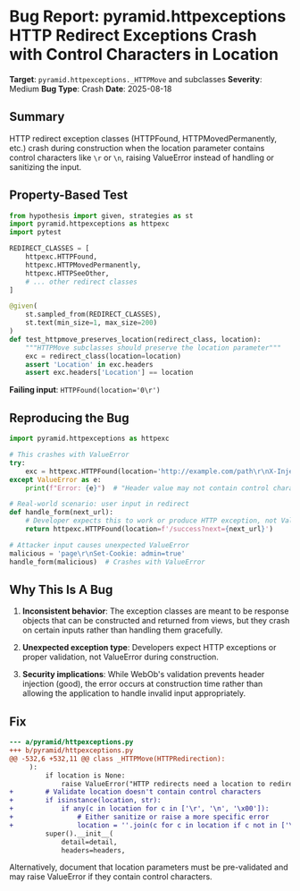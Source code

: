# Bug Report: pyramid.httpexceptions HTTP Redirect Exceptions Crash with Control Characters in Location

**Target**: `pyramid.httpexceptions._HTTPMove` and subclasses
**Severity**: Medium
**Bug Type**: Crash
**Date**: 2025-08-18

## Summary

HTTP redirect exception classes (HTTPFound, HTTPMovedPermanently, etc.) crash during construction when the location parameter contains control characters like `\r` or `\n`, raising ValueError instead of handling or sanitizing the input.

## Property-Based Test

```python
from hypothesis import given, strategies as st
import pyramid.httpexceptions as httpexc
import pytest

REDIRECT_CLASSES = [
    httpexc.HTTPFound,
    httpexc.HTTPMovedPermanently,
    httpexc.HTTPSeeOther,
    # ... other redirect classes
]

@given(
    st.sampled_from(REDIRECT_CLASSES),
    st.text(min_size=1, max_size=200)
)
def test_httpmove_preserves_location(redirect_class, location):
    """HTTPMove subclasses should preserve the location parameter"""
    exc = redirect_class(location=location)
    assert 'Location' in exc.headers
    assert exc.headers['Location'] == location
```

**Failing input**: `HTTPFound(location='0\r')`

## Reproducing the Bug

```python
import pyramid.httpexceptions as httpexc

# This crashes with ValueError
try:
    exc = httpexc.HTTPFound(location='http://example.com/path\r\nX-Injected: malicious')
except ValueError as e:
    print(f"Error: {e}")  # "Header value may not contain control characters"

# Real-world scenario: user input in redirect
def handle_form(next_url):
    # Developer expects this to work or produce HTTP exception, not ValueError
    return httpexc.HTTPFound(location=f'/success?next={next_url}')

# Attacker input causes unexpected ValueError
malicious = 'page\r\nSet-Cookie: admin=true'
handle_form(malicious)  # Crashes with ValueError
```

## Why This Is A Bug

1. **Inconsistent behavior**: The exception classes are meant to be response objects that can be constructed and returned from views, but they crash on certain inputs rather than handling them gracefully.

2. **Unexpected exception type**: Developers expect HTTP exceptions or proper validation, not ValueError during construction.

3. **Security implications**: While WebOb's validation prevents header injection (good), the error occurs at construction time rather than allowing the application to handle invalid input appropriately.

## Fix

```diff
--- a/pyramid/httpexceptions.py
+++ b/pyramid/httpexceptions.py
@@ -532,6 +532,11 @@ class _HTTPMove(HTTPRedirection):
     ):
         if location is None:
             raise ValueError("HTTP redirects need a location to redirect to.")
+        # Validate location doesn't contain control characters
+        if isinstance(location, str):
+            if any(c in location for c in ['\r', '\n', '\x00']):
+                # Either sanitize or raise a more specific error
+                location = ''.join(c for c in location if c not in ['\r', '\n', '\x00'])
         super().__init__(
             detail=detail,
             headers=headers,
```

Alternatively, document that location parameters must be pre-validated and may raise ValueError if they contain control characters.